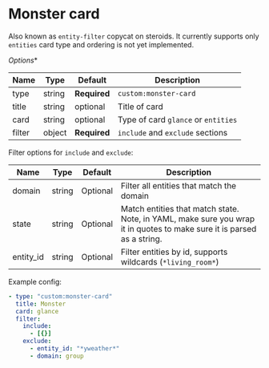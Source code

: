# Monster card

Also known as `entity-filter` copycat on steroids. It currently supports only `entities` card type and ordering is not yet implemented.

*Options**

| Name | Type | Default | Description
| ---- | ---- | ------- | -----------
| type | string | **Required** | `custom:monster-card`
| title | string | optional | Title of card
| card | string | optional | Type of card `glance` or `entities`
| filter | object | **Required** | `include` and `exclude` sections

Filter options for `include` and `exclude`:

| Name | Type | Default | Description
| ---- | ---- | ------- | -----------
| domain | string | Optional | Filter all entities that match the domain
| state | string | Optional | Match entities that match state. Note, in YAML, make sure you wrap it in quotes to make sure it is parsed as a string.
| entity_id | string | Optional | Filter entities by id, supports wildcards (`*living_room*`)


Example config:

```yaml
- type: "custom:monster-card"
  title: Monster
  card: glance
  filter:
    include:
      - [{}]
    exclude:
      - entity_id: "*yweather*"
      - domain: group
```